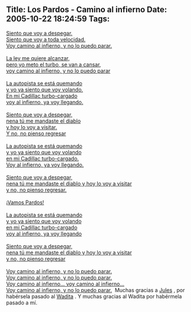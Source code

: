 Title: Los Pardos - Camino al infierno
Date: 2005-10-22 18:24:59
Tags: 
---
<a href="http://damog.nipl.net/misc/Los_Pardos-Camino_Al_Infierno.mp3" target="_blank">Siento que voy a despegar.<br/>  Siento que voy a toda velocidad.<br/>  Voy camino al infierno, y no lo puedo parar.<br/><br/>  La ley me quiere alcanzar,<br/>  pero yo meto el turbo, se van a cansar,<br/>  voy camino al infierno, y no lo puedo parar<br/><br/>  La autopista se está quemando<br/>  y yo ya siento que voy volando.<br/>  En mi Cadillac turbo-cargado<br/>  voy al infierno, ya voy llegando.<br/><br/>  Siento que voy a despegar,<br/>  nena tú me mandaste el diablo <br/>  y hoy lo voy a visitar.<br/>  Y no, no pienso regresar<br/><br/>  La autopista se está quemando<br/>  y yo ya siento que voy volando<br/>  en mi Cadillac turbo-cargado.<br/>  Voy al infierno, ya voy llegando.<br/><br/>  Siento que voy a despegar,<br/>  nena tú me mandaste el diablo y hoy lo voy a visitar<br/>  y no, no pienso regresar.<br/><br/>  ¡Vamos Pardos!<br/><br/>  La autopista se está quemando<br/>  y yo ya siento que voy volando<br/>  en mi Cadillac turbo-cargado<br/>  voy al infierno, ya voy llegando<br/><br/>  Siento que voy a despegar,<br/>  nena tú me mandaste el diablo y hoy lo voy a visitar<br/>  y no, no pienso regresar<br/><br/>  Voy camino al infierno, y no lo puedo parar.<br/>  Voy camino al infierno, y no lo puedo parar.<br/>  Voy camino al infierno&#8230; voy camino al infierno&#8230;<br/>  Voy camino al infierno, y no lo puedo parar.</a>           Muchas gracias a <a href="http://julesmkblog.blogspot.com" target="_blank">Jules</a> , por habérsela pasado al <a href="http://www.wada.com.mx/" target="_blank">Wadita</a> . Y muchas gracias al Wadita por habérmela pasado a mí.  <br/><br/>
